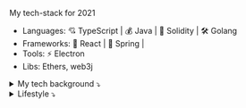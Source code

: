 My tech-stack for 2021

- Languages: 💘 TypeScript | 💰 Java | 💎 Solidity | 🛠 Golang
- Frameworks: 🌈 React | 🍃 Spring | 
- Tools: ⚡️ Electron 
- Libs: Ethers, web3j

<details>
<summary>My tech background ⤵️</summary>

### 2018-2019

- Languages: 🛠 Golang | 💘 TypeScript | 💎 Solidity | 
- Frameworks: 🌈 React | 🅰️ Angular | 
- Tools: ⚡️ Electron 
  
### 2013-2018

- Languages: 😵 C++ | 💘 TypeScript | ♦️ Ruby | 🐘 PHP
- Frameworks: 🟩 Qt | 🅰️ Angular | 
- Tools: ⚡️ Electron 

### 2006-2013

- Languages: 😵 C++ | 🐘 PHP | ♦️ Ruby
- Frameworks: 🟩 Qt | ⚫️ Symfony | 🛤 Rails

</details>

<details>
<summary>Lifestyle ⤵️</summary>
  
 - 👪 Family
 - 👨‍💻 Job 
 - 🥁 Gigs
 - 🍺 Parties
 - 🎮 Games

</details>

